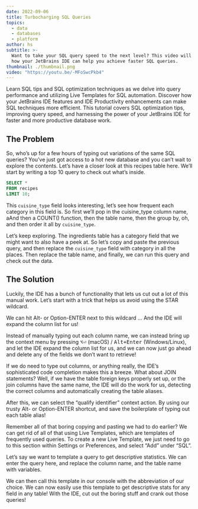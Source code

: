 ```yaml
---
date: 2022-09-06
title: Turbocharging SQL Queries
topics:
  - data
  - databases
  - platform
author: hs
subtitle: >-
  Want to take your SQL query speed to the next level? This video will explore
  how your JetBrains IDE can help you achieve faster SQL queries.
thumbnail: ./thumbnail.png
video: "https://youtu.be/-MFoSwcPkb4"
---
```


Learn SQL tips and SQL optimization techniques as we delve into query performance and utilizing Live Templates for SQL automation. Discover how your JetBrains IDE features and IDE Productivity enhancements can make SQL techniques more efficient. This tutorial covers SQL optimization tips, improving query speed, and harnessing the power of your JetBrains IDE for faster and more productive database work.

## The Problem

So, who’s up for a few hours of typing out variations of the same SQL queries? You’ve just got access to a hot new database and you can’t wait to explore the contents. Let’s have a closer look at this recipes table here. We’ll start by writing a top 10 query to check out what’s inside.

```sql
SELECT *
FROM recipes
LIMIT 10;
```

This `cuisine_type` field looks interesting, let’s see how frequent each category in this field is. So first we’ll pop in the cuisine_type column name, aAnd then a COUNT() function, then the table name, then the group by, oh, and then order it all by `cuisine_type`.

Let’s keep exploring. The ingredients table has a category field that we might want to also have a peek at. So let’s copy and paste the previous query, and then replace the `cuisine_type` field with category in all the places. Then replace the table name, and finally, we can run this query and check out the data.

## The Solution

Luckily, the IDE has a bunch of functionality that lets us cut out a lot of this manual work. Let’s start with a trick that helps us avoid using the STAR wildcard.

We can hit Alt- or Option-ENTER next to this wildcard …
And the IDE will expand the column list for us!

Instead of manually typing out each column name, we can instead bring up the context menu by pressing <kbd>⌥⏎</kbd> (macOS) / <kbd>Alt+Enter</kbd> (Windows/Linux), and let the IDE expand the column list for us, and we can now just go ahead and delete any of the fields we don’t want to retrieve!

If we do need to type out columns, or anything really, the IDE’s sophisticated code completion makes this a breeze. What about JOIN statements?
Well, if we have the table foreign keys properly set up, or the join columns have the same name, the IDE will do the work for us, detecting the correct columns and automatically creating the table aliases.

After this, we can select the “qualify identifier” context action. By using our trusty Alt- or Option-ENTER shortcut, and save the boilerplate of typing out each table alias!

Remember all of that boring copying and pasting we had to do earlier? We can get rid of all of that using Live Templates, which are templates of frequently used queries. To create a new Live Template, we just need to go to this section within Settings or Preferences, and select “Add” under “SQL”.

Let’s say we want to template a query to get descriptive statistics. We can enter the query here, and replace the column name, and the table name with variables.

We can then call this template in our console with the abbreviation of our choice. We can now easily use this template to get descriptive stats for any field in any table! With the IDE, cut out the boring stuff and crank out those queries!
